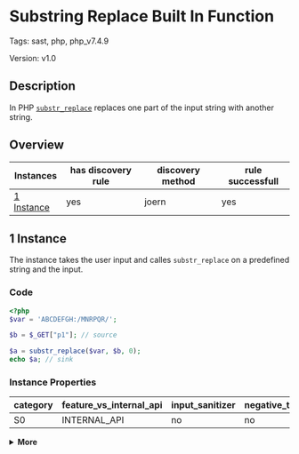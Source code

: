 [//]: # (This file is automatically generated. If you wish to make any changes, please use the JSON files and regenerate this file using the tpframework.)

# Substring Replace Built In Function

Tags: sast, php, php_v7.4.9

Version: v1.0

## Description

In PHP [`substr_replace`](https://www.php.net/manual/en/function.substr-replace.php) replaces one part of the input string with another string.

## Overview

| Instances                 | has discovery rule   | discovery method   | rule successfull   |
|---------------------------|----------------------|--------------------|--------------------|
| [1 Instance](#1-instance) | yes                  | joern              | yes                |

## 1 Instance

The instance takes the user input and calles `substr_replace` on a predefined string and the input.

### Code

```PHP
<?php
$var = 'ABCDEFGH:/MNRPQR/';

$b = $_GET["p1"]; // source

$a = substr_replace($var, $b, 0);
echo $a; // sink
```

### Instance Properties

| category   | feature_vs_internal_api   | input_sanitizer   | negative_test_case   | source_and_sink   |
|------------|---------------------------|-------------------|----------------------|-------------------|
| S0         | INTERNAL_API              | no                | no                   | no                |

<details markdown="1">
<summary>
<b>More</b></summary>

<details markdown="1">
<summary>

### Compile
</summary>

```bash
$_main:
     ; (lines=12, args=0, vars=3, tmps=6)
     ; (before optimizer)
     ; /.../PHP/63_substring_replace_built_in_function/1_instance_63_substring_replace_built_in_function/1_instance_63_substring_replace_built_in_function.php:1-7
     ; return  [] RANGE[0..0]
0000 ASSIGN CV0($var) string("ABCDEFGH:/MNRPQR/")
0001 T4 = FETCH_R (global) string("_GET")
0002 T5 = FETCH_DIM_R T4 string("p1")
0003 ASSIGN CV1($b) T5
0004 INIT_FCALL 3 128 string("substr_replace")
0005 SEND_VAR CV0($var) 1
0006 SEND_VAR CV1($b) 2
0007 SEND_VAL int(0) 3
0008 V7 = DO_ICALL
0009 ASSIGN CV2($a) V7
0010 ECHO CV2($a)
0011 RETURN int(1)
```

</details>

<details markdown="1">
<summary>

### Discovery
</summary>

The rule searches for function calls to `substr_replace`.

```scala
val x63 = (name, "63_substring_replace_function_iall", cpg.call(".*INIT_FCALL.*").argument.order(2).code("substr_replace").astParent.location.toJson);
```

| discovery method   | expected accuracy   |
|--------------------|---------------------|
| joern              | Perfect             |

</details>

<details markdown="1"open>
<summary>

### Measurement
</summary>

| Tool        | Comm_1   | Comm_2   | phpSAFE   | Progpilot   | RIPS   | WAP   | Ground Truth   |
|-------------|----------|----------|-----------|-------------|--------|-------|----------------|
| 08 Jun 2021 | no       | yes      | yes       | no          | yes    | no    | yes            |
| 22 May 2023 | no       | yes      |           |             |        |       | yes            |

</details>

</details>

